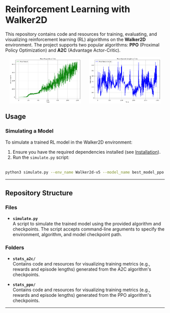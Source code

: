 # Reinforcement Learning with Walker2D  

This repository contains code and resources for training, evaluating, and visualizing reinforcement learning (RL) algorithms on the **Walker2D** environment. The project supports two popular algorithms: **PPO** (Proximal Policy Optimization) and **A2C** (Advantage Actor-Critic).

<div style="display: flex; justify-content: space-around;">
  <img src="public/ppo_rewards.jpeg" alt="Episode Rewards" width="45%">
  <img src="public/a2c_rewards.jpeg" alt="Episode Lengths" width="45%">
</div>

## Usage  

### Simulating a Model  
To simulate a trained RL model in the Walker2D environment:  
1. Ensure you have the required dependencies installed (see [Installation](#installation)).  
2. Run the `simulate.py` script:  

```bash

python3 simulate.py --env_name Walker2d-v5 --model_name best_model_ppo.zip  --algo PPO

```

---

## Repository Structure  

### Files  
- **`simulate.py`**  
  A script to simulate the trained model using the provided algorithm and checkpoints. The script accepts command-line arguments to specify the environment, algorithm, and model checkpoint path.

### Folders  
- **`stats_a2c/`**  
  Contains code and resources for visualizing training metrics (e.g., rewards and episode lengths) generated from the A2C algorithm's checkpoints.

- **`stats_ppo/`**  
  Contains code and resources for visualizing training metrics (e.g., rewards and episode lengths) generated from the PPO algorithm's checkpoints.

---


